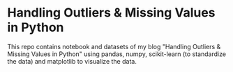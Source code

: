 # Handling Outliers & Missing Values in Python

This repo contains notebook and datasets of my blog "Handling Outliers &amp; Missing Values in Python" using pandas, numpy, scikit-learn (to standardize the data) and matplotlib to visualize the data.
